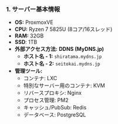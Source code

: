 ### 1. サーバー基本情報

-   **OS:** ProxmoxVE
-   **CPU:** Ryzen 7 5825U (8コア/16スレッド)
-   **RAM:** 32GB
-   **SSD**: 1TB
-   **外部アクセス方法:** **DDNS (MyDNS.jp)**
    -   **ホスト名 - 1:** `shiratama.mydns.jp`
    -   **ホスト名 - 2:** `seitokai.mydns.jp`
-   **管理ツール:**
    -   コンテナ: LXC
    -   特別なサーバー用のコンテナ: KVM
    -   リバースプロキシ: Nginx
    -   プロセス管理: PM2
    -   キャッシュ/PubSub: Redis
    -   データベース: PostgreSQL